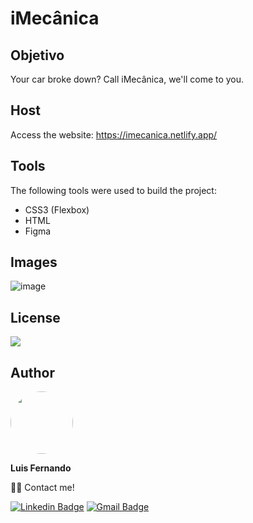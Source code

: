 # iMecânica

## Objetivo

Your car broke down? Call iMecânica, we'll come to you.

## Host

Access the website: https://imecanica.netlify.app/
 
## Tools

The following tools were used to build the project:

- CSS3 (Flexbox)
- HTML
- Figma

## Images

![image](https://user-images.githubusercontent.com/67171626/123638509-a29ba200-d7f5-11eb-9216-dc7e41a067c2.png)

## License
<img src="https://img.shields.io/github/license/luisfernandodass/doebrasil"/>

## Author

 <img style="border-radius: 50%;" src="https://avatars.githubusercontent.com/u/67171626?s=460&u=609fc063322b859752a5675bd4e17657e650a389&v=4" width="100px;" alt=""/>
 
 <b>Luis Fernando</b>
 
👋🏽 Contact me!

[![Linkedin Badge](https://img.shields.io/badge/-Luis-blue?style=flat-square&logo=Linkedin&logoColor=white&link=https://www.linkedin.com/in/luisfernando/)](https://www.linkedin.com/in/luisfernando/) 
[![Gmail Badge](https://img.shields.io/badge/-luisfernandodass@gmail.com-c14438?style=flat-square&logo=Gmail&logoColor=white&link=mailto:luisfernandodass@gmail.com)](mailto:luisfernandodass@gmail.com)
